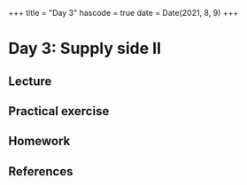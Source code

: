 +++
title = "Day 3"
hascode = true
date = Date(2021, 8, 9)
+++

# Day 3: Supply side II

<!-- \toc -->

## Lecture

## Practical exercise

## Homework

## References
